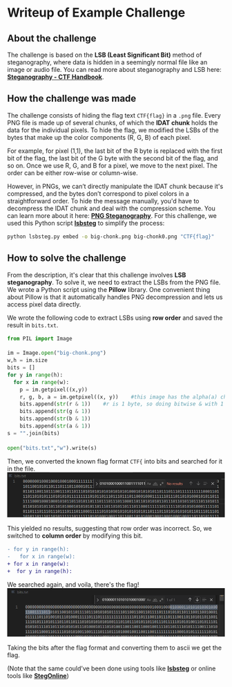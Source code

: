 # Writeup of Example Challenge

## About the challenge

The challenge is based on the **LSB (Least Significant Bit)** method of steganography, where data is hidden in a seemingly normal file like an image or audio file. You can read more about steganography and LSB here: [**Steganography - CTF Handbook**](https://ctf101.org/forensics/what-is-stegonagraphy/).

## How the challenge was made

The challenge consists of hiding the flag text `CTF{flag}` in a `.png` file. Every PNG file is made up of several chunks, of which the **IDAT chunk** holds the data for the individual pixels. To hide the flag, we modified the LSBs of the bytes that make up the color components (R, G, B) of each pixel.

For example, for pixel (1,1), the last bit of the R byte is replaced with the first bit of the flag, the last bit of the G byte with the second bit of the flag, and so on. Once we use R, G, and B for a pixel, we move to the next pixel. The order can be either row-wise or column-wise.

However, in PNGs, we can’t directly manipulate the IDAT chunk because it's compressed, and the bytes don’t correspond to pixel colors in a straightforward order. To hide the message manually, you'd have to decompress the IDAT chunk and deal with the compression scheme. You can learn more about it here: [**PNG Steganography**](https://blog.xpnsec.com/png-steganography/). For this challenge, we used this Python script [**lsbsteg**](https://github.com/adrg/lsbsteg) to simplify the process:

```bash
python lsbsteg.py embed -o big-chonk.png big-chonk0.png "CTF{flag}"
```

## How to solve the challenge

From the description, it's clear that this challenge involves **LSB steganography**. To solve it, we need to extract the LSBs from the PNG file. We wrote a Python script using the **Pillow** library. One convenient thing about Pillow is that it automatically handles PNG decompression and lets us access pixel data directly.

We wrote the following code to extract LSBs using **row order** and saved the result in `bits.txt`.

```python
from PIL import Image

im = Image.open("big-chonk.png")
w,h = im.size
bits = []
for y in range(h):
  for x in range(w):
    p = im.getpixel((x,y))
    r, g, b, a = im.getpixel((x, y))    #this image has the alpha(a) channel too which determines the opacity of the pixel
    bits.append(str(r & 1))    #r is 1 byte, so doing bitwise & with 1 (which is same as 00000001) we can get the LSB of r
    bits.append(str(g & 1))
    bits.append(str(b & 1))
    bits.append(str(a & 1))
s = "".join(bits)

open("bits.txt","w").write(s)
```

Then, we converted the known flag format `CTF{` into bits and searched for it in the file.
![searching for bits](screenshots/search1.png)

This yielded no results, suggesting that row order was incorrect. So, we switched to **column order** by modifying this bit.

```diff
- for y in range(h):
-   for x in range(w):
+ for x in range(w):
+  for y in range(h):
```

We searched again, and voila, there's the flag!
![searching again](screenshots/search2.png)

Taking the bits after the flag format and converting them to ascii we get the flag.

(Note that the same could’ve been done using tools like [**lsbsteg**](https://github.com/adrg/lsbsteg) or online tools like [**StegOnline**](https://georgeom.net/StegOnline/))
